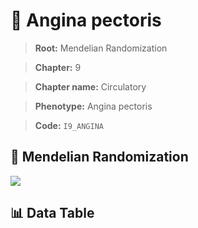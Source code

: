 # 🧪 Angina pectoris

> **Root:** Mendelian Randomization

> **Chapter:** 9  

> **Chapter name:** Circulatory

> **Phenotype:** Angina pectoris  

> **Code:** `I9_ANGINA`

## 🧬 Mendelian Randomization  

<img src="/MR/Figures/Forward/I9_ANGINA.png"/>

## 📊 Data Table

<CsvTableMRF src="/MR/Data/Forward/I9_ANGINA.csv"/>
